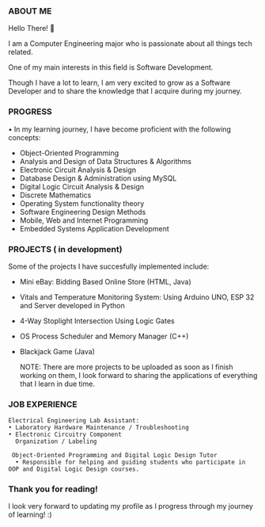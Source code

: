 ### ABOUT ME

 Hello There! 👋

 I am a Computer Engineering major who is passionate about all things tech related.

 One of my main interests in this field is Software Development.

 Though I have a lot to learn, I am very excited to grow as a Software Developer and to share the knowledge that I acquire during my journey.

### PROGRESS
 
 • In my learning journey, I have become proficient with the following concepts:

 - Object-Oriented Programming
 - Analysis and Design of Data Structures & Algorithms
 - Electronic Circuit Analysis & Design
 - Database Design & Administration using MySQL
 - Digital Logic Circuit Analysis & Design
 - Discrete Mathematics
 - Operating System functionality theory
 - Software Engineering Design Methods
 - Mobile, Web and Internet Programming
 - Embedded Systems Application Development

 

### PROJECTS ( in development)

 Some of the projects I have succesfully implemented include:
   - Mini eBay: Bidding Based Online Store (HTML, Java)
   - Vitals and Temperature Monitoring System: Using Arduino UNO, ESP 32 and Server developed in Python
   - 4-Way Stoplight Intersection Using Logic Gates
   - OS Process Scheduler and Memory Manager (C++)
   - Blackjack Game (Java)

     NOTE: There are more projects to be uploaded as soon as I finish working on them, I look forward to sharing the applications of
           everything that I learn in due time.

     
### JOB EXPERIENCE
   
    Electrical Engineering Lab Assistant:
    • Laboratory Hardware Maintenance / Troubleshooting
    • Electronic Circuitry Component
      Organization / Labeling
      
     Object-Oriented Programming and Digital Logic Design Tutor
      • Responsible for helping and guiding students who participate in OOP and Digital Logic Design courses.

### Thank you for reading! 

I look very forward to updating my profile as I progress through my journey of learning! :) 
 


